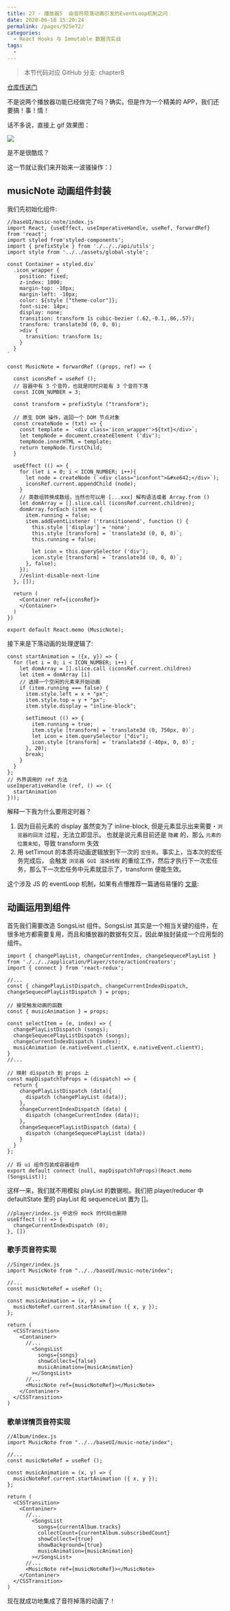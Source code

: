 ```yaml
---
title: 27 - 播放器5  由音符陨落动画引发的EventLoop机制之问
date: 2020-06-18 15:20:24
permalink: /pages/925e72/
categories:
  - React Hooks 与 Immutable 数据流实战
tags:
  - 
---
```

> 本节代码对应 GitHub 分支: chapter8

[仓库传送门](https://github.com/sanyuan0704/react-cloud-music/tree/chapter8)

不是说两个播放器功能已经做完了吗？确实。但是作为一个精美的 APP，我们还要搞！事！情！

话不多说，直接上 gif 效果图：

![](https://user-gold-cdn.xitu.io/2019/10/18/16dde187ddaf8cf6?w=368&h=666&f=gif&s=555679)

是不是很酷炫？

这一节就让我们来开始来一波骚操作：）

## musicNote 动画组件封装

我们先初始化组件:

```
//baseUI/music-note/index.js
import React, {useEffect, useImperativeHandle, useRef, forwardRef} from 'react';
import styled from'styled-components';
import { prefixStyle } from './../../api/utils';
import style from '../../assets/global-style';

const Container = styled.div`
  .icon_wrapper {
    position: fixed;
    z-index: 1000;
    margin-top: -10px;
    margin-left: -10px;
    color: ${style ["theme-color"]};
    font-size: 14px;
    display: none;
    transition: transform 1s cubic-bezier (.62,-0.1,.86,.57);
    transform: translate3d (0, 0, 0);
    >div {
      transition: transform 1s;
    }
  }
`

const MusicNote = forwardRef ((props, ref) => {

  const iconsRef = useRef ();
  // 容器中有 3 个音符，也就是同时只能有 3 个音符下落
  const ICON_NUMBER = 3;

  const transform = prefixStyle ("transform");

  // 原生 DOM 操作，返回一个 DOM 节点对象
  const createNode = (txt) => {
    const template = `<div class='icon_wrapper'>${txt}</div>`;
    let tempNode = document.createElement ('div');
    tempNode.innerHTML = template;
    return tempNode.firstChild;
  }

  useEffect (() => {
    for (let i = 0; i < ICON_NUMBER; i++){
      let node = createNode (`<div class="iconfont">&#xe642;</div>`);
      iconsRef.current.appendChild (node);
    }
    // 类数组转换成数组，当然也可以用 [...xxx] 解构语法或者 Array.from ()
    let domArray = [].slice.call (iconsRef.current.children);
    domArray.forEach (item => {
      item.running = false;
      item.addEventListener ('transitionend', function () {
        this.style ['display'] = 'none';
        this.style [transform] = `translate3d (0, 0, 0)`;
        this.running = false;

        let icon = this.querySelector ('div');
        icon.style [transform] = `translate3d (0, 0, 0)`;
      }, false);
    });
    //eslint-disable-next-line
  }, []);

  return (
    <Container ref={iconsRef}>
    </Container>
  )
})

export default React.memo (MusicNote);

```

接下来是下落动画的处理逻辑了:

```
const startAnimation = ({x, y}) => {
  for (let i = 0; i < ICON_NUMBER; i++) {
    let domArray = [].slice.call (iconsRef.current.children)
    let item = domArray [i]
    // 选择一个空闲的元素来开始动画
    if (item.running === false) {
      item.style.left = x + "px";
      item.style.top = y + "px";
      item.style.display = "inline-block";

      setTimeout (() => {
        item.running = true;
        item.style [transform] = `translate3d (0, 750px, 0)`;
        let icon = item.querySelector ("div");
        icon.style [transform] = `translate3d (-40px, 0, 0)`;
      }, 20);
      break;
    }
  }
};
// 外界调用的 ref 方法
useImperativeHandle (ref, () => ({
  startAnimation
}));

```

解释一下我为什么要用定时器？

1.  因为目前元素的 display 虽然变为了 inline-block, 但是元素显示出来需要・`浏览器的回流` 过程，无法立即显示。 也就是说元素目前还是 `隐藏` 的，那么 `元素的位置未知`，导致 transform 失效
2.  用 setTimout 的本质将动画逻辑放到下一次的 `宏任务`。事实上，当本次的宏任务完成后， 会触发 `浏览器 GUI 渲染线程` 的重绘工作，然后才执行下一次宏任务，那么下一次宏任务中元素就显示了，transform 便能生效。

这个涉及 JS 的 eventLoop 机制，如果有点懵推荐一篇通俗易懂的 [文章](https://juejin.im/post/5d5b4c2df265da03dd3d73e5):

## 动画运用到组件

首先我们需要改造 SongsList 组件。SongsList 其实是一个相当关键的组件，在很多地方都需要复用，而且和播放器的数据有交互，因此单独封装成一个应用型的组件。

```
import { changePlayList, changeCurrentIndex, changeSequecePlayList } from './../../application/Player/store/actionCreators';
import { connect } from 'react-redux';

//...
const { changePlayListDispatch, changeCurrentIndexDispatch, changeSequecePlayListDispatch } = props;

// 接受触发动画的函数
const { musicAnimation } = props;

const selectItem = (e, index) => {
  changePlayListDispatch (songs);
  changeSequecePlayListDispatch (songs);
  changeCurrentIndexDispatch (index);
  musicAnimation (e.nativeEvent.clientX, e.nativeEvent.clientY);
}
//...

// 映射 dispatch 到 props 上
const mapDispatchToProps = (dispatch) => {
  return {
    changePlayListDispatch (data){
      dispatch (changePlayList (data));
    },
    changeCurrentIndexDispatch (data) {
      dispatch (changeCurrentIndex (data));
    },
    changeSequecePlayListDispatch (data) {
      dispatch (changeSequecePlayList (data))
    }
  }
};

// 将 ui 组件包装成容器组件
export default connect (null, mapDispatchToProps)(React.memo (SongsList));

```

这样一来，我们就不用模拟 playList 的数据啦。我们把 player/reducer 中 defaultState 里的 playList 和 sequenceList 置为 \[\]。

```
//player/index.js 中这份 mock 的代码也删除
useEffect (() => {
  changeCurrentIndexDispatch (0);
}, [])

```

### 歌手页音符实现

```
//Singer/index.js
import MusicNote from "../../baseUI/music-note/index";

//...
const musicNoteRef = useRef ();

const musicAnimation = (x, y) => {
  musicNoteRef.current.startAnimation ({ x, y });
};

return (
  <CSSTransition>
    <Contaniner>
      //...
        <SongsList
          songs={songs}
          showCollect={false}
          musicAnimation={musicAnimation}
        ></SongsList>
      //...
      <MusicNote ref={musicNoteRef}></MusicNote>
    </Contaniner>
  </CSSTransition>
)

```

### 歌单详情页音符实现

```
//Album/index.js
import MusicNote from "../../baseUI/music-note/index";

//...
const musicNoteRef = useRef ();

const musicAnimation = (x, y) => {
  musicNoteRef.current.startAnimation ({ x, y });
};

return (
  <CSSTransition>
    <Contaniner>
      //...
        <SongsList
          songs={currentAlbum.tracks}
          collectCount={currentAlbum.subscribedCount}
          showCollect={true}
          showBackground={true}
          musicAnimation={musicAnimation}
        ></SongsList>
      //...
      <MusicNote ref={musicNoteRef}></MusicNote>
    </Contaniner>
  </CSSTransition>
)

```

现在就成功地集成了音符掉落的动画了！
